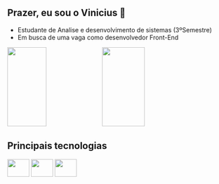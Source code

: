 ## Prazer, eu sou o Vinicius 👋
<ul>
          <li>Estudante de Analise e desenvolvimento de sistemas (3ºSemestre)
          <li>Em busca de uma vaga como desenvolvedor Front-End
</ul>

<div style="display: inline block">
<img height= "180px" width="42%" src="https://github-readme-stats.vercel.app/api?username=v-L1ma&show_icons=true&theme=dracula">
<img height="180px" width="44%" src="https://github-readme-stats.vercel.app/api/top-langs/?username=v-L1ma&layout=compact&theme=dracula">
</div>

## Principais tecnologias

<div>
<img height="40" width="50" src="https://cdn.jsdelivr.net/gh/devicons/devicon@latest/icons/javascript/javascript-original.svg" />    
<img height="40" width="50" src="https://cdn.jsdelivr.net/gh/devicons/devicon@latest/icons/html5/html5-original.svg"/>
<img height="40" width="50" src="https://cdn.jsdelivr.net/gh/devicons/devicon@latest/icons/css3/css3-original.svg" />
</div>
